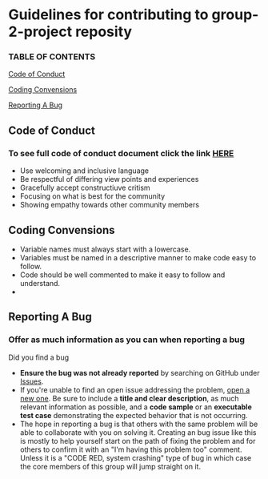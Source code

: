 # Guidelines for contributing to group-2-project reposity 

### TABLE OF CONTENTS

[Code of Conduct](#code-of-conduct)

[Coding Convensions](#coding-convensions)

[Reporting A Bug](#reporting-a-bug)

## Code of Conduct 
### To see full code of conduct document click the link [HERE](https://github.com/TDiggens/group-2-project/blob/master/CODE_OF_CONDUCT.md)

* Use welcoming and inclusive language
* Be respectful of differing view points and experiences
* Gracefully accept constructiuve critism
* Focusing on what is best for the community
* Showing empathy towards other community members



## Coding Convensions 

* Variable names must always start with a lowercase. 
* Variables must be named in a descriptive manner to make code easy to follow.
* Code should be well commented to make it easy to follow and understand.
* 

## Reporting A Bug

### Offer as much information as you can when reporting a bug

Did you find a bug
* **Ensure the bug was not already reported** by searching on GitHub under [Issues](https://github.com/TDiggens/group-2-project/issues/new/choose).
* If you're unable to find an open issue addressing the problem, [open a new one](https://github.com/TDiggens/group-2-project/issues/new?assignees=8e6&labels=bug&template=bug_report.md&title=BUG+in+the+system). Be sure to include a **title and clear description**, as much relevant information as possible, and a **code sample** or an **executable test case** demonstrating the expected behavior that is not occurring.
* The hope in reporting a bug is that others with the same problem will be able to collaborate with you on solving it. Creating an bug issue like this is mostly to help yourself start on the path of fixing the problem and for others to confirm it with an "I'm having this problem too" comment. Unless it is a "CODE RED, system crashing" type of bug in which case the core members of this group will jump straight on it.



